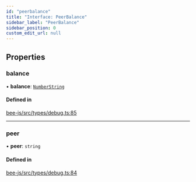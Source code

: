 ```yaml
---
id: "peerbalance"
title: "Interface: PeerBalance"
sidebar_label: "PeerBalance"
sidebar_position: 0
custom_edit_url: null
---
```


## Properties

### balance

• **balance**: [`NumberString`](../types/numberstring.md)

#### Defined in

[bee-js/src/types/debug.ts:85](https://github.com/ethersphere/bee-js/blob/0e69ca1/src/types/debug.ts#L85)

___

### peer

• **peer**: `string`

#### Defined in

[bee-js/src/types/debug.ts:84](https://github.com/ethersphere/bee-js/blob/0e69ca1/src/types/debug.ts#L84)
